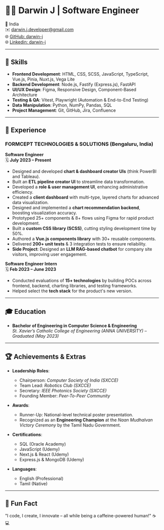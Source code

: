 # 👨‍💻 Darwin J | Software Engineer  

📍 India  
✉️ [darwin.j.developer@gmail.com](mailto:darwin.j.developer@gmail.com)  
🌐 [GitHub: darwin-j](https://github.com/darwin-j)  
🌐 [Linkedin: darwin-j](https://www.linkedin.com/in/darwin-j)  

---

## 🚀 **Skills**

- **Frontend Development**: HTML, CSS, SCSS, JavaScript, TypeScript, Vue.js, Pinia, Nuxt.js, Vega Lite  
- **Backend Development**: Node.js, Fastify (Express.js), FastAPI  
- **UI/UX Design**: Figma, Responsive Design, Component-Based Architecture  
- **Testing & QA**: Vitest, Playwright (Automation & End-to-End Testing)  
- **Data Manipulation**: Python, NumPy, Pandas, SQL  
- **Project Management**: Git, GitHub, Jira, Confluence  

---

## 💼 **Experience**

### FORMCEPT TECHNOLOGIES & SOLUTIONS (Bengaluru, India)  
**Software Engineer**  
🗓️ **July 2023 – Present**  
- Designed and developed **chart & dashboard creator UIs** (think PowerBI and Tableau).  
- Built an **ETL pipeline creator UI** to streamline data transformation.  
- Developed a **role & user management UI**, enhancing administrative efficiency.  
- Created a **client dashboard** with multi-type, layered charts for advanced data visualization.  
- Designed and implemented a **chart recommendation backend**, boosting visualization accuracy.  
- Prototyped 25+ components & 8+ flows using Figma for rapid product development.  
- Built a **custom CSS library (SCSS)**, cutting styling development time by 50%.  
- Authored a **Vue.js components library** with 30+ reusable components.  
- Delivered **200+ unit tests** & 3 integration tests to ensure reliability.  
- **Side Project**: Designed an **LLM RAG-based chatbot** for company site visitors, improving user engagement.

**Software Engineer Intern**  
🗓️ **Feb 2023 – June 2023**  
- Conducted evaluations of **15+ technologies** by building POCs across frontend, backend, charting libraries, and testing frameworks.  
- Helped select the **tech stack** for the product's new version.

---

## 🎓 **Education**

- **Bachelor of Engineering in Computer Science & Engineering**  
  *St. Xavier’s Catholic College of Engineering (ANNA UNIVERSITY)* – *Graduated (May 2023)*  

---

## 🏆 **Achievements & Extras**

- **Leadership Roles**:  
  - Chairperson: *Computer Society of India (SXCCE)*  
  - Team Lead: *Robotics Club (SXCCE)*  
  - Secretary: *IEEE Photonics Society (SXCCE)*  
  - Founding Member: *Peer-To-Peer Community*  

- **Awards**:  
  - Runner-Up: National-level technical poster presentation.  
  - Recognized as an **Engineering Champion** at the *Naan Mudhalvan Victory Ceremony* by the Tamil Nadu Government.  

- **Certifications**:  
  - SQL (Oracle Academy)  
  - JavaScript (Udemy)  
  - Next.js & React (Udemy)  
  - Express.js & MongoDB (Udemy)  

- **Languages**:  
  - English (Professional)  
  - Tamil (Native)  

---

## 🌟 **Fun Fact**
"I code, I create, I innovate – all while being a caffeine-powered human!" ☕💻  
